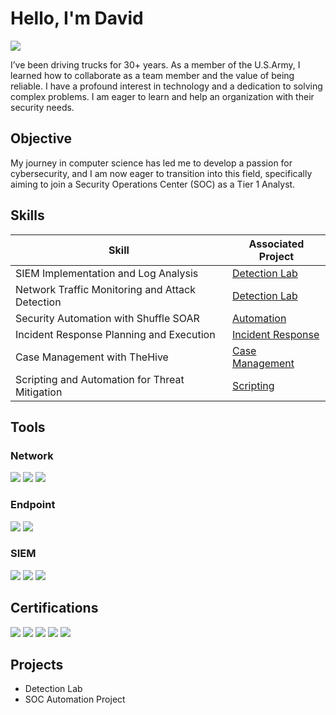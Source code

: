 # Hello, I'm David
<a href="https://www.linkedin.com/in/david-taylor67"><img src="https://img.shields.io/badge/-LinkedIn-0072b1?&style=for-the-badge&logo=linkedin&logoColor=white" /></a>

I’ve been driving trucks for 30+ years. As a member of the U.S.Army, I learned how to collaborate as a team member and the value of being reliable. I have a profound interest in technology and a dedication to solving complex problems.  I am eager to learn and help an organization with their security needs.

## Objective

My journey in computer science has led me to develop a passion for cybersecurity, and I am now eager to transition into this field, specifically aiming to join a Security Operations Center (SOC) as a Tier 1 Analyst.

## Skills

| Skill                                         | Associated Project         |
|-----------------------------------------------|----------------------------|
| SIEM Implementation and Log Analysis          | <a href="https://google.com">Detection Lab</a>|
| Network Traffic Monitoring and Attack Detection | <a href="https://google.com">Detection Lab</a>|
| Security Automation with Shuffle SOAR         | <a href="https://coursera.org/share/4e792fff4e2e0b22f08c17b8016c4f66">Automation</a>|
| Incident Response Planning and Execution      | <a href="https://coursera.org/share/e583bd2c7fdcf1e893cce5994bed1026">Incident Response</a>|
| Case Management with TheHive                  | <a href="https://coursera.org/share/7e9d6c5136d22afbf3b29eb8b6eb824d">Case Management</a>|
| Scripting and Automation for Threat Mitigation |<a href="https://coursera.org/share/bf4d2b1599fb014915563ed98125fa8c">Scripting</a>|
## Tools

### Network
<div>
    <img src="https://img.shields.io/badge/-Wireshark-1679A7?&style=for-the-badge&logo=Wireshark&logoColor=white" />
    <img src="https://img.shields.io/badge/-Suricata-EF3B2D?&style=for-the-badge&logo=Suricata&logoColor=white" />
    <img src="https://img.shields.io/badge/-Zeek-777BB4?&style=for-the-badge&logo=Zeek&logoColor=white" />
</div>

### Endpoint
<div>
    <img src="https://img.shields.io/badge/-Microsoft_Defender_for_Endpoint-00A4EF?&style=for-the-badge&logo=Microsoft&logoColor=white" />
    <img src="https://img.shields.io/badge/-Velociraptor-4B275F?&style=for-the-badge&logo=Velociraptor&logoColor=white" />
</div>

### SIEM
<div>
    <img src="https://img.shields.io/badge/-Microsoft_Sentinel-0078D4?&style=for-the-badge&logo=Microsoft&logoColor=white" />
    <img src="https://img.shields.io/badge/-Splunk-000000?&style=for-the-badge&logo=Splunk&logoColor=white" />
    <img src="https://img.shields.io/badge/-Elastic-005571?&style=for-the-badge&logo=Elastic&logoColor=white" />
</div>

## Certifications
<div>
<img src="https://img.shields.io/badge/-ISC2%20Certified%20Cybersecurity-FF0000?&style=for-the-badge&logo=ISC2&logoColor=white" />
<img src="https://img.shields.io/badge/-Network%2B-007ACC?&style=for-the-badge&logo=CompTIA&logoColor=white" />
<img src="https://img.shields.io/badge/-A%2B-4D4D4D?&style=for-the-badge&logo=CompTIA&logoColor=white" />
<img src="https://img.shields.io/badge/-CDSA-006400?&style=for-the-badge&logoColor=white" />
<img src="https://img.shields.io/badge/-CCD-000080?&style=for-the-badge&logoColor=white" />
</div>

## Projects
- Detection Lab
- SOC Automation Project
